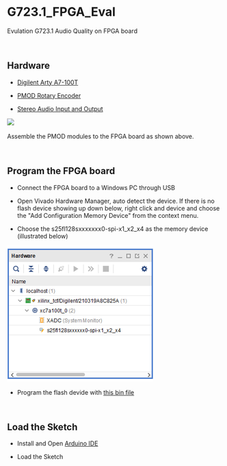 # G723.1_FPGA_Eval
Evulation G723.1 Audio Quality on FPGA board

<br />

## Hardware

* [Digilent Arty A7-100T](https://digilent.com/shop/arty-a7-artix-7-fpga-development-board/)

* [PMOD Rotary Encoder](https://digilent.com/shop/pmod-enc-rotary-encoder/) 

* [Stereo Audio Input and Output ](https://digilent.com/shop/pmod-i2s2-stereo-audio-input-and-output/)


<img src="https://github.com/PulseRain/G723.1_FPGA_Eval/raw/main/docs/board_with_pmod_audio_rotary.png" width = "400" />

  Assemble the PMOD modules to the FPGA board as shown above.

<br />

## Program the FPGA board

* Connect the FPGA board to a Windows PC through USB

* Open Vivado Hardware Manager, auto detect the device. If there is no flash device showing up down below, right click and device and choose the "Add Configuration Memory Device" from the context menu.

* Choose the s25fl128sxxxxxxx0-spi-x1_x2_x4 as the memory device (illustrated below)

<img src = "https://github.com/PulseRain/G723.1_FPGA_Eval/raw/main/docs/hardware.png" />

* Program the flash devide with [this bin file](https://github.com/PulseRain/G723.1_FPGA_Eval/raw/main/bitstream/ArtyA7_100T.bin)

<br />


## Load the Sketch

* Install and Open [Arduino IDE](https://www.arduino.cc/en/Main/Software_)

* Load the Sketch


